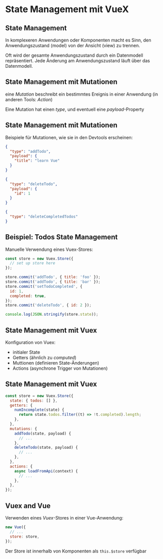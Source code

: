 # State Management mit VueX

## State Management

In komplexeren Anwendungen oder Komponenten macht es Sinn, den Anwendungszustand (model) von der Ansicht (view) zu trennen.

Oft wird der gesamte Anwendungszustand durch ein Datenmodell repräsentiert. Jede Änderung am Anwendungszustand läuft über das Datenmodell.

## State Management mit Mutationen

eine _Mutation_ beschreibt ein bestimmtes Ereignis in einer Anwendung (in anderen Tools: _Action_)

Eine Mutation hat einen _type_, und eventuell eine _payload_-Property

## State Management mit Mutationen

Beispiele für Mutationen, wie sie in den Devtools erscheinen:

```json
{
  "type": "addTodo",
  "payload": {
    "title": "learn Vue"
  }
}
```

```json
{
  "type": "deleteTodo",
  "payload": {
    "id": 1
  }
}
```

```json
{
  "type": "deleteCompletedTodos"
}
```

## Beispiel: Todos State Management

Manuelle Verwendung eines Vuex-Stores:

```js
const store = new Vuex.Store({
  // set up store here
});

store.commit('addTodo', { title: 'foo' });
store.commit('addTodo', { title: 'bar' });
store.commit('setTodoCompleted', {
  id: 1,
  completed: true,
});
store.commit('deleteTodo', { id: 2 });

console.log(JSON.stringify(store.state));
```

## State Management mit Vuex

Konfiguration von Vuex:

- initialer State
- Getters (ähnlich zu _computed_)
- Muttionen (definieren State-Änderungen)
- Actions (asynchrone Trigger von Mutationen)

## State Management mit Vuex

```js
const store = new Vuex.Store({
  state: { todos: [] },
  getters: {
    numIncomplete(state) {
      return state.todos.filter((t) => !t.completed).length;
    },
  },
  mutations: {
    addTodo(state, payload) {
      // ...
    },
    deleteTodo(state, payload) {
      // ...
    },
  },
  actions: {
    async loadFromApi(context) {
      // ...
    },
  },
});
```

## Vuex and Vue

Verwenden eines _Vuex_-Stores in einer Vue-Anwendung:

```js
new Vue({
  // ...
  store: store,
});
```

Der Store ist innerhalb von Komponenten als `this.$store` verfügbar
